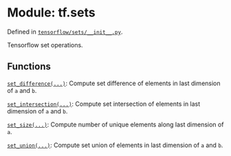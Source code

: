 <div itemscope itemtype="http://developers.google.com/ReferenceObject">
<meta itemprop="name" content="tf.sets" />
</div>

# Module: tf.sets



Defined in [`tensorflow/sets/__init__.py`](https://www.tensorflow.org/code/tensorflow/sets/__init__.py).

Tensorflow set operations.

## Functions

[`set_difference(...)`](../tf/sets/set_difference.md): Compute set difference of elements in last dimension of `a` and `b`.

[`set_intersection(...)`](../tf/sets/set_intersection.md): Compute set intersection of elements in last dimension of `a` and `b`.

[`set_size(...)`](../tf/sets/set_size.md): Compute number of unique elements along last dimension of `a`.

[`set_union(...)`](../tf/sets/set_union.md): Compute set union of elements in last dimension of `a` and `b`.

